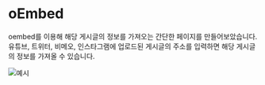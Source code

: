 # oEmbed
oembed를 이용해 해당 게시글의 정보를 가져오는 간단한 페이지를 만들어보았습니다.   
유튜브, 트위터, 비메오, 인스타그램에 업로드된 게시글의 주소를 입력하면 해당 게시글의 정보를 가져올 수 있습니다.  

![예시](https://user-images.githubusercontent.com/87305963/126872096-547619ce-da67-4a3c-b43b-98f2e6420ec1.JPG)
